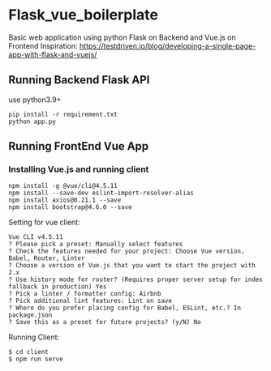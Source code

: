 # Flask_vue_boilerplate
Basic web application using python Flask on Backend and Vue.js on Frontend
Inspiration: https://testdriven.io/blog/developing-a-single-page-app-with-flask-and-vuejs/

## Running Backend Flask API
use python3.9+
```
pip install -r requirement.txt
python app.py

```

## Running FrontEnd Vue App

### Installing Vue.js and running client

```
npm install -g @vue/cli@4.5.11
npm install --save-dev eslint-import-resolver-alias
npm install axios@0.21.1 --save
npm install bootstrap@4.6.0 --save
```
Setting for vue client: 
```
Vue CLI v4.5.11
? Please pick a preset: Manually select features
? Check the features needed for your project: Choose Vue version, Babel, Router, Linter
? Choose a version of Vue.js that you want to start the project with 2.x
? Use history mode for router? (Requires proper server setup for index fallback in production) Yes
? Pick a linter / formatter config: Airbnb
? Pick additional lint features: Lint on save
? Where do you prefer placing config for Babel, ESLint, etc.? In package.json
? Save this as a preset for future projects? (y/N) No
```

Running Client:
```
$ cd client
$ npm run serve
```
